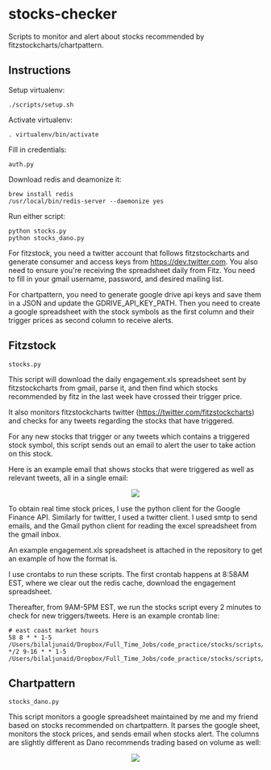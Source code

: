# stocks-checker
Scripts to monitor and alert about stocks recommended by fitzstockcharts/chartpattern.

## Instructions

Setup virtualenv:

    ./scripts/setup.sh
    
Activate virtualenv:

    . virtualenv/bin/activate
    
Fill in credentials:

    auth.py
    
Download redis and deamonize it:

    brew install redis
    /usr/local/bin/redis-server --daemonize yes

Run either script:

    python stocks.py
    python stocks_dano.py

For fitzstock, you need a twitter account that follows fitzstockcharts and generate consumer and access keys from https://dev.twitter.com. You also need to ensure you're receiving the spreadsheet daily from Fitz. You need to fill in your gmail username, password, and desired mailing list.

For chartpattern, you need to generate google drive api keys and save them in a JSON and update the GDRIVE_API_KEY_PATH. Then you need to create a google spreadsheet with the stock symbols as the first column and their trigger prices as second column to receive alerts.
   
## Fitzstock

    stocks.py

This script will download the daily engagement.xls spreadsheet sent by fitzstockcharts from gmail, parse it, and then find which stocks recommended by fitz in the last week have crossed their trigger price.

It also monitors fitzstockcharts twitter (https://twitter.com/fitzstockcharts) and checks for any tweets regarding the stocks that have triggered.

For any new stocks that trigger or any tweets which contains a triggered stock symbol, this script sends out an email to alert the user to take action on this stock.

Here is an example email that shows stocks that were triggered as well as relevant tweets, all in a single email:

<p align="center">
  <img src="https://s29.postimg.org/hi5oirkx3/Screen_Shot_2017_01_10_at_11_47_38_AM.png"/>
</p>

To obtain real time stock prices, I use the python client for the Google Finance API. Similarly for twitter, I used a twitter client. I used smtp to send emails, and the Gmail python client for reading the excel spreadsheet from the gmail inbox.

An example engagement.xls spreadsheet is attached in the repository to get an example of how the format is.

I use crontabs to run these scripts. The first crontab happens at 8:58AM EST, where we clear out the redis cache, download the engagement spreadsheet. 

Thereafter, from 9AM-5PM EST, we run the stocks script every 2 minutes to check for new triggers/tweets. Here is an example crontab line:

```
# east coast market hours
58 8 * * 1-5 /Users/bilaljunaid/Dropbox/Full_Time_Jobs/code_practice/stocks/scripts/start_day.sh
*/2 9-16 * * 1-5 /Users/bilaljunaid/Dropbox/Full_Time_Jobs/code_practice/stocks/scripts/stocks.sh
```

## Chartpattern

    stocks_dano.py
    
This script monitors a google spreadsheet maintained by me and my friend based on stocks recommended on chartpattern. It parses the google sheet, monitors the stock prices, and sends email when stocks alert. The columns are slightly different as Dano recommends trading based on volume as well:

<p align="center">
  <img src="https://s11.postimg.org/t0o2nnvsz/Screen_Shot_2017_03_10_at_12_41_43_AM.png"/>
</p>
